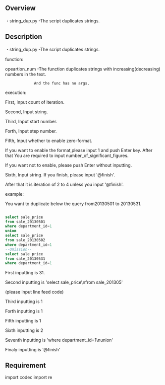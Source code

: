 

## Overview

・string_dup.py  -The script duplicates strings.


## Description

・string_dup.py  -The script duplicates strings.

  function:
  
  opeartion_num -The function duplicates strings with increasing(decreasing) numbers in the text.
  
                 And the func has no args.
                 
  execution:
  
  First, Input count of iteration.
  
  Second, Input string.
  
  Third, Input start number.
  
  Forth, Input step number.
  
  Fifth, Input whether to enable zero-format.
  
  If you want to enable the format,please input 1 and push Enter key. After that You are required to input number_of_significant_figures.
  
  If you want not to enable, please push Enter without inputting.
  
  Sixth, Input string. If you finish, please input '@finish'.

  After that it is iteration of 2 to 4 unless you input '@finish'.


  example:

  You want to duplicate below the query from20130501 to 20130531.

  ```sql

  select sale_price
  from sale_20130501
  where department_id=1
  union
  select sale_price
  from sale_20130502
  where department_id=1
  --Omission--
  select sale_price
  from sale_20130531
  where department_id=1

```
  

  First inputting is 31.

  Second inputting is 'select sale_price\nfrom sale_201305'
  
  (please input line feed code)

  Third inputting is 1

  Forth inputting is 1

  Fifth inputting is 1

  Sixth inputting is 2

  Seventh inputting is 'where department_id=1\nunion'

  Finaly inputting is '@finish'

## Requirement
import codec
import re 

